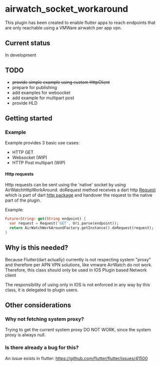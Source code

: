 # airwatch_socket_workaround

This plugin has been created to enable flutter apps to reach endpoints that are only reachable using a VMWare airwatch per app vpn.  

## Current status
In development  
## TODO
- <s>provide simple example using custom HttpClient</s>
- prepare for publishing
- add examples for websocket 
- add example for multipart post
- provide HLD

## Getting started

### Example
Example provides 3 basic use cases:
- HTTP GET
- Websocket (WIP)
- HTTP Post multipart (WIP)

#### Http requests
Http requests can be sent using the 'native' socket by using AirWatchHttpWorkAround.
doRequest method receives a dart http [Request](https://pub.dev/documentation/http/latest/http/Request-class.html ) which is part of dart [http package](https://pub.dev/documentation/http/latest/)
and handover the request to the native part of the plugin. 

Example:
```dart
Future<String> get(String endpoint) {
  var request = Request('GET', Uri.parse(endpoint));
  return AirWatchWorkAroundFactory.getInstance().doRequest(request);  
}

```

## Why is this needed?   
Because Flutter(dart actually) currently is not respecting system "proxy" and therefore
per APN VPN solutions, like vmware AirWatch do not work.
Therefore, this class should only be used in IOS Plugin based Network client

The responsibility of using only in IOS is not enforced in any way by this class, it is delegated to plugin users.


## Other considerations
### Why not fetching system proxy?
Trying to get the current system proxy DO NOT WORK, since the system proxy is always null.

### Is there already a bug for this?
An issue exists in flutter: https://github.com/flutter/flutter/issues/41500


